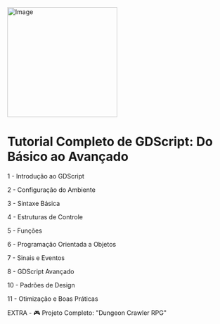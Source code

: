 <img width="250" height="250" alt="Image" position="center" src="https://github.com/user-attachments/assets/b2c5e4ff-36a9-424c-8711-a8904581d9b6" />

# Tutorial Completo de GDScript: Do Básico ao Avançado

1 - Introdução ao GDScript

2 - Configuração do Ambiente

3 - Sintaxe Básica

4 - Estruturas de Controle

5 - Funções

6 - Programação Orientada a Objetos

7 - Sinais e Eventos

8 - GDScript Avançado

10 - Padrões de Design

11 - Otimização e Boas Práticas

EXTRA - 🎮 Projeto Completo: "Dungeon Crawler RPG"
